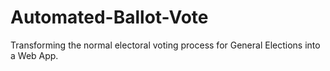 # Automated-Ballot-Vote
Transforming the normal electoral voting process for General Elections into a Web App.
